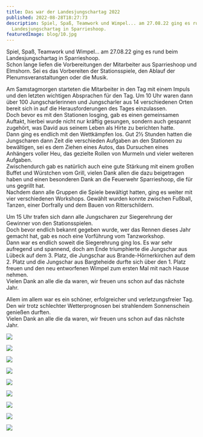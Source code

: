 ```yaml
---
title: Das war der Landesjungschartag 2022
published: 2022-08-28T18:27:73
description: Spiel, Spaß, Teamwork und Wimpel... am 27.08.22 ging es rund beim
  Landesjungschartag in Sparrieshoop.
featuredImage: blog/10.jpg
---
```

Spiel, Spaß, Teamwork und Wimpel... am 27.08.22 ging es rund beim Landesjungschartag in Sparrieshoop. \
Schon lange liefen die Vorbereitungen der Mitarbeiter aus Sparrieshoop und Elmshorn. Sei es das Vorbereiten der Stationsspiele, den Ablauf der Plenumsveranstaltungen oder die Musik. 

Am Samstagmorgen starteten die Mitarbeiter in den Tag mit einem Impuls und den letzten wichtigen Absprachen für den Tag. Um 10 Uhr waren dann über 100 Jungscharlerinnen und Jungscharler aus 14 verschiedenen Orten bereit sich in auf die Herausforderungen des Tages einzulassen. \
Doch bevor es mit den Stationen losging, gab es einen gemeinsamen Auftakt, hierbei wurde nicht nur kräftig gesungen, sondern auch gespannt zugehört, was David aus seinem Leben als Hirte zu berichten hatte.  \
Dann ging es endlich mit den Wettkämpfen los. Gut 2½ Stunden hatten die Jungscharen dann Zeit die verschieden Aufgaben an den Stationen zu bewältigen, sei es dem Ziehen eines Autos, das Dursuchen eines Anhängers voller Heu, das gezielte Rollen von Murmeln und vieler weiteren Aufgaben.  \
Zwischendurch gab es natürlich auch eine gute Stärkung mit einem großen Buffet und Würstchen vom Grill, vielen Dank allen die dazu beigetragen haben und einen besonderen Dank an die Feuerwehr Sparrieshoop, die für uns gegrillt hat. \
Nachdem dann alle Gruppen die Spiele bewältigt hatten, ging es weiter mit vier verschiedenen Workshops. Gewählt wurden konnte zwischen Fußball, Tanzen, einer Dorfrally und dem Bauen von Ritterschildern. 

Um 15 Uhr trafen sich dann alle Jungscharen zur Siegerehrung der Gewinner von den Stationsspielen.  \
Doch bevor endlich bekannt gegeben wurde, wer das Rennen dieses Jahr gemacht hat, gab es noch eine Vorführung vom Tanzworkshop.  \
Dann war es endlich soweit die Siegerehrung ging los. Es war sehr aufregend und spannend, doch am Ende triumphierte die Jungschar aus Lübeck auf dem 3. Platz, die Jungschar aus Brande-Hörnerkirchen auf dem 2. Platz und die Jungschar aus Bargteheide durfte sich über den 1. Platz freuen und den neu entworfenen Wimpel zum ersten Mal mit nach Hause nehmen.  \
Vielen Dank an alle die da waren, wir freuen uns schon auf das nächste Jahr.

Allem im allem war es ein schöner, erfolgreicher und verletzungsfreier Tag. Den wir trotz schlechter Wetterprognosen bei strahlendem Sonnenschein genießen durften.  \
Vielen Dank an alle die da waren, wir freuen uns schon auf das nächste Jahr.

![](blog/1.jpg)

![](blog/2.jpg)

![](blog/3.jpg)

![](blog/4.jpg)

![](blog/6.jpeg)

![](blog/7.jpeg)

![](blog/8.jpeg)

![](blog/9.jpg)

![](blog/10.jpg)